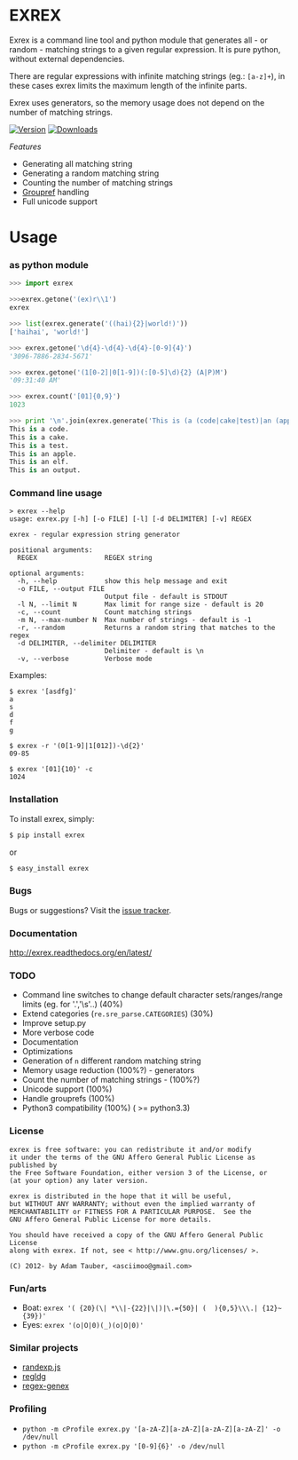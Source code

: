 EXREX
=====

Exrex is a command line tool and python module that generates all - or random - matching strings to a given regular expression.
It is pure python, without external dependencies.

There are regular expressions with infinite matching strings (eg.: `[a-z]+`), in these cases exrex limits the maximum length of the infinite parts.

Exrex uses generators, so the memory usage does not depend on the number of matching strings.

[![Version](https://pypip.in/v/exrex/badge.png)](https://crate.io/packages/exrex/)   [![Downloads](https://pypip.in/d/exrex/badge.png)](https://crate.io/packages/exrex/)

*Features*

 * Generating all matching string
 * Generating a random matching string
 * Counting the number of matching strings
 * [Groupref](http://www.regular-expressions.info/brackets.html) handling
 * Full unicode support

Usage
=====

### as python module

```python
>>> import exrex

>>>exrex.getone('(ex)r\\1')
exrex

>>> list(exrex.generate('((hai){2}|world!)'))
['haihai', 'world!']

>>> exrex.getone('\d{4}-\d{4}-\d{4}-[0-9]{4}')
'3096-7886-2834-5671'

>>> exrex.getone('(1[0-2]|0[1-9])(:[0-5]\d){2} (A|P)M')
'09:31:40 AM'

>>> exrex.count('[01]{0,9}')
1023

>>> print '\n'.join(exrex.generate('This is (a (code|cake|test)|an (apple|elf|output))\.'))
This is a code.
This is a cake.
This is a test.
This is an apple.
This is an elf.
This is an output.
```

### Command line usage

```
> exrex --help
usage: exrex.py [-h] [-o FILE] [-l] [-d DELIMITER] [-v] REGEX

exrex - regular expression string generator

positional arguments:
  REGEX                 REGEX string

optional arguments:
  -h, --help            show this help message and exit
  -o FILE, --output FILE
                        Output file - default is STDOUT
  -l N, --limit N       Max limit for range size - default is 20
  -c, --count           Count matching strings
  -m N, --max-number N  Max number of strings - default is -1
  -r, --random          Returns a random string that matches to the regex
  -d DELIMITER, --delimiter DELIMITER
                        Delimiter - default is \n
  -v, --verbose         Verbose mode
```

Examples:

```
$ exrex '[asdfg]'
a
s
d
f
g

$ exrex -r '(0[1-9]|1[012])-\d{2}'
09-85

$ exrex '[01]{10}' -c
1024

```

### Installation


To install exrex, simply:

```bash
$ pip install exrex
```

or

```bash
$ easy_install exrex
```


### Bugs

Bugs or suggestions? Visit the [issue tracker](https://github.com/asciimoo/exrex/issues).


### Documentation

http://exrex.readthedocs.org/en/latest/

### TODO

 * Command line switches to change default character sets/ranges/range limits (eg. for '.','\s'..) (40%)
 * Extend categories (`re.sre_parse.CATEGORIES`) (30%)
 * Improve setup.py
 * More verbose code
 * Documentation
 * Optimizations
 * Generation of `n` different random matching string
 * Memory usage reduction (100%?) - generators
 * Count the number of matching strings - (100%?)
 * Unicode support (100%)
 * Handle grouprefs (100%)
 * Python3 compatibility (100%) ( >= python3.3)


### License

```
exrex is free software: you can redistribute it and/or modify
it under the terms of the GNU Affero General Public License as published by
the Free Software Foundation, either version 3 of the License, or
(at your option) any later version.

exrex is distributed in the hope that it will be useful,
but WITHOUT ANY WARRANTY; without even the implied warranty of
MERCHANTABILITY or FITNESS FOR A PARTICULAR PURPOSE.  See the
GNU Affero General Public License for more details.

You should have received a copy of the GNU Affero General Public License
along with exrex. If not, see < http://www.gnu.org/licenses/ >.

(C) 2012- by Adam Tauber, <asciimoo@gmail.com>
```

### Fun/arts

 * Boat: `exrex '( {20}(\| *\\|-{22}|\|)|\.={50}| (  ){0,5}\\\.| {12}~{39})'`
 * Eyes: `exrex '(o|O|0)(_)(o|O|0)'`

### Similar projects

 * [randexp.js](http://fent.github.com/randexp.js/)
 * [regldg](http://regldg.com/)
 * [regex-genex](https://github.com/audreyt/regex-genex)

### Profiling

 * `python -m cProfile exrex.py '[a-zA-Z][a-zA-Z][a-zA-Z][a-zA-Z]' -o /dev/null`
 * `python -m cProfile exrex.py '[0-9]{6}' -o /dev/null`

